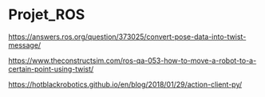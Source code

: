 # Projet_ROS

https://answers.ros.org/question/373025/convert-pose-data-into-twist-message/

https://www.theconstructsim.com/ros-qa-053-how-to-move-a-robot-to-a-certain-point-using-twist/

https://hotblackrobotics.github.io/en/blog/2018/01/29/action-client-py/
